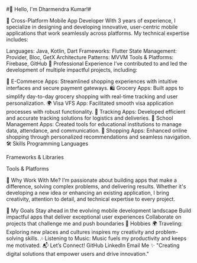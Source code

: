 #👋 Hello, I'm Dharmendra Kumar!#

🚀 Cross-Platform Mobile App Developer
With 3 years of experience, I specialize in designing and developing innovative, user-centric mobile applications that work seamlessly across platforms. My technical expertise includes:

Languages: Java, Kotlin, Dart
Frameworks: Flutter
State Management: Provider, Bloc, GetX
Architecture Patterns: MVVM
Tools & Platforms: Firebase, GitHub
💼 Professional Experience
I’ve contributed to and led the development of multiple impactful projects, including:

🛒 E-Commerce Apps: Streamlined shopping experiences with intuitive interfaces and secure payment gateways.
🛍️ Grocery Apps: Built apps to simplify day-to-day grocery shopping with real-time tracking and user personalization.
🌍 Visa VFS App: Facilitated smooth visa application processes with robust functionality.
🚚 Tracking Apps: Developed efficient and accurate tracking solutions for logistics and deliveries.
🏫 School Management Apps: Created tools for educational institutions to manage data, attendance, and communication.
🛒 Shopping Apps: Enhanced online shopping through personalized recommendations and seamless navigation.
🛠️ Skills
Programming Languages



Frameworks & Libraries




Tools & Platforms


🌟 Why Work With Me?
I’m passionate about building apps that make a difference, solving complex problems, and delivering results. Whether it's developing a new idea or enhancing an existing application, I bring creativity, attention to detail, and technical expertise to every project.

🎯 My Goals
Stay ahead in the evolving mobile development landscape
Build impactful apps that deliver exceptional user experiences
Collaborate on projects that challenge me and push boundaries
🎵 Hobbies
🌍 Traveling: Exploring new places and cultures inspires my creativity and problem-solving skills.
🎶 Listening to Music: Music fuels my productivity and keeps me motivated.
📬 Let’s Connect!
GitHub
LinkedIn
Email Me
✨ "Creating digital solutions that empower users and drive innovation."
